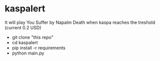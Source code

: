 # kaspalert

It will play You Suffer by Napalm Death when kaspa reaches the treshold (current 0.2 USD)

 * git clone "this repo"
 * cd kaspalert
 * pip install -r requirements
 * python main.py 
